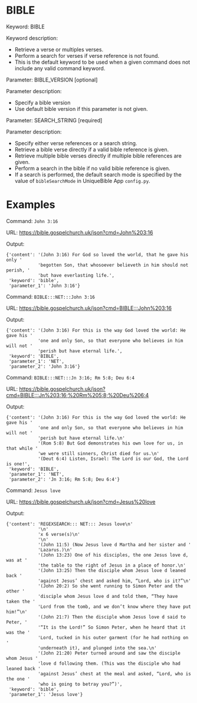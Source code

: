 # BIBLE

Keyword: BIBLE

Keyword description:

* Retrieve a verse or multiples verses.
* Perform a search for verses if verse reference is not found.
* This is the default keyword to be used when a given command does not include any valid command keyword.

Parameter: BIBLE_VERSION [optional]

Parameter description:

* Specify a bible version
* Use default bible version if this parameter is not given.

Parameter: SEARCH_STRING [required]

Parameter description:

* Specify either verse references or a search string.
* Retrieve a bible verse directly if a valid bible reference is given.
* Retrieve multiple bible verses directly if multiple bible references are given.
* Perform a search in the bible if no valid bible reference is given.
* If a search is performed, the default search mode is specified by the value of `bibleSearchMode` in UniqueBible App `config.py`.

# Examples

Command: `John 3:16`

URL: https://bible.gospelchurch.uk/json?cmd=John%203:16

Output:

```
{'content': '(John 3:16) For God so loved the world, that he gave his only '
            'begotten Son, that whosoever believeth in him should not perish, '
            'but have everlasting life.',
 'keyword': 'bible',
 'parameter_1': 'John 3:16'}
```

Command: `BIBLE:::NET:::John 3:16`

URL: https://bible.gospelchurch.uk/json?cmd=BIBLE:::John%203:16

Output:

```
{'content': '(John 3:16) For this is the way God loved the world: He gave his '
            'one and only Son, so that everyone who believes in him will not '
            'perish but have eternal life.',
 'keyword': 'BIBLE',
 'parameter_1': 'NET',
 'parameter_2': 'John 3:16'}
```

Command: `BIBLE:::NET:::Jn 3:16; Rm 5:8; Deu 6:4`

URL: https://bible.gospelchurch.uk/json?cmd=BIBLE:::Jn%203:16;%20Rm%205:8;%20Deu%206:4

Output:

```
{'content': '(John 3:16) For this is the way God loved the world: He gave his '
            'one and only Son, so that everyone who believes in him will not '
            'perish but have eternal life.\n'
            '(Rom 5:8) But God demonstrates his own love for us, in that while '
            'we were still sinners, Christ died for us.\n'
            '(Deut 6:4) Listen, Israel: The Lord is our God, the Lord is one!',
 'keyword': 'BIBLE',
 'parameter_1': 'NET',
 'parameter_2': 'Jn 3:16; Rm 5:8; Deu 6:4'}
```

Command: `Jesus love`

URL: https://bible.gospelchurch.uk/json?cmd=Jesus%20love

Output:

```
{'content': 'REGEXSEARCH::: NET::: Jesus love\n'
            '\n'
            'x 6 verse(s)\n'
            '\n'
            '(John 11:5) (Now Jesus love d Martha and her sister and '
            'Lazarus.)\n'
            '(John 13:23) One of his disciples, the one Jesus love d, was at '
            'the table to the right of Jesus in a place of honor.\n'
            '(John 13:25) Then the disciple whom Jesus love d leaned back '
            'against Jesus’ chest and asked him, “Lord, who is it?”\n'
            '(John 20:2) So she went running to Simon Peter and the other '
            'disciple whom Jesus love d and told them, “They have taken the '
            'Lord from the tomb, and we don’t know where they have put him!”\n'
            '(John 21:7) Then the disciple whom Jesus love d said to Peter, '
            '“It is the Lord!” So Simon Peter, when he heard that it was the '
            'Lord, tucked in his outer garment (for he had nothing on '
            'underneath it), and plunged into the sea.\n'
            '(John 21:20) Peter turned around and saw the disciple whom Jesus '
            'love d following them. (This was the disciple who had leaned back '
            'against Jesus’ chest at the meal and asked, “Lord, who is the one '
            'who is going to betray you?”)',
 'keyword': 'bible',
 'parameter_1': 'Jesus love'}
```
